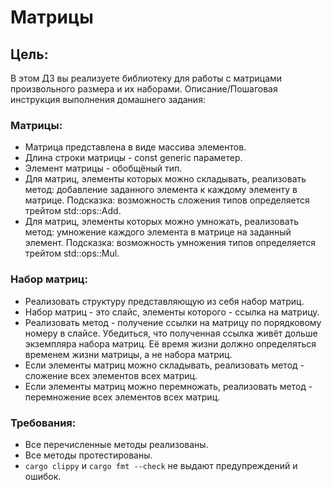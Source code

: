 # Матрицы
## Цель:
В этом ДЗ вы реализуете библиотеку для работы с матрицами произвольного размера и их наборами.
Описание/Пошаговая инструкция выполнения домашнего задания:

### Матрицы:

* Матрица представлена в виде массива элементов.
* Длина строки матрицы - const generic параметер.
* Элемент матрицы - обобщёный тип.
* Для матриц, элементы которых можно складывать, реализовать метод: добавление заданного элемента к каждому элементу в матрице. Подсказка: возможность сложения типов определяется трейтом std::ops::Add.
* Для матриц, элементы которых можно умножать, реализовать метод: умножение каждого элемента в матрице на заданный элемент. Подсказка: возможность умножения типов определяется трейтом std::ops::Mul.

### Набор матриц:

* Реализовать структуру представляющую из себя набор матриц.
* Набор матриц - это слайс, элементы которого - ссылка на матрицу.
* Реализовать метод - получение ссылки на матрицу по порядковому номеру в слайсе. Убедиться, что полученная ссылка живёт дольше экземпляра набора матриц. Её время жизни должно определяться временем жизни матрицы, а не набора матриц.
* Если элементы матриц можно складывать, реализовать метод - сложение всех элементов всех матриц.
* Если элементы матриц можно перемножать, реализовать метод - перемножение всех элементов всех матриц.

### Требования:

* Все перечисленные методы реализованы.
* Все методы протестированы.
* `cargo clippy` и `cargo fmt --check` не выдают предупреждений и ошибок.

